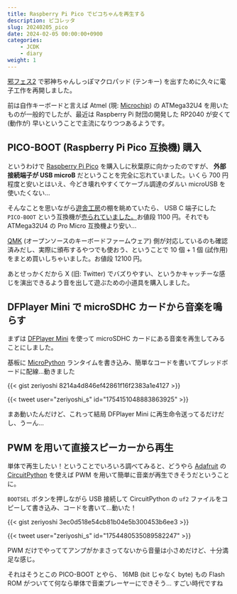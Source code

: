 ```yaml
---
title: Raspberry Pi Pico でピコちゃんを再生する
description: ピコレッタ
slug: 20240205_pico
date: 2024-02-05 00:00:00+0900
categories:
    - JCDK
    - diary
weight: 1
---
```


[邪フェス2](https://jashinchan.com/news/10179) で邪神ちゃんしっぽマクロパッド (テンキー) を出すために久々に電子工作を再開しました。

前は自作キーボードと言えば Atmel (現: [Microchip](https://www.microchip.co.jp/)) の ATMega32U4 を用いたものが一般的でしたが、最近は Raspberry Pi 財団の開発した RP2040 が安くて (動作が) 早いということで主流になりつつあるようです。

## PICO-BOOT (Raspberry Pi Pico 互換機) 購入

というわけで [Raspberry Pi Pico](https://www.raspberrypi.com/products/raspberry-pi-pico/) を購入しに秋葉原に向かったのですが、 **外部接続端子が USB microB** だということを完全に忘れていました。いくら 700 円程度と安いとはいえ、今どき壊れやすくてケーブル調達のダルい microUSB を使いたくない...

そんなことを思いながら[遊舎工房](https://yushakobo.jp/)の棚を眺めていたら、 USB C 端子にした `PICO-BOOT` という互換機が[売られていました。](https://shop.yushakobo.jp/products/7532)お値段 1100 円。それでも ATMega32U4 の Pro Micro 互換機より安い...

[QMK](https://qmk.fm/) (オープンソースのキーボードファームウェア) 側が対応しているのも確認済みだし、実際に頒布するやつでも使おう、ということで 10 個 + 1 個 (試作用) をまとめ買いしちゃいました。お値段 12100 円。

あとせっかくだから X (旧: Twitter) でバズりやすい、というかキャッチーな感じを演出できるよう音を出して遊ぶための小道具を購入しました。

## DFPlayer Mini で microSDHC カードから音楽を鳴らす

まずは [DFPlayer Mini](https://wiki.dfrobot.com/DFPlayer_Mini_SKU_DFR0299) を使って microSDHC カードにある音楽を再生してみることにしました。

基板に [MicroPython](https://micropython.org/) ランタイムを書き込み、簡単なコードを書いてブレッドボードに配線...動きました

{{< gist zeriyoshi 8214a4d846ef42861f16f2383a1e4127 >}}

{{< tweet user="zeriyoshi_s" id="1754151048883863925" >}}

まあ動いたんだけど、これって結局 DFPlayer Mini に再生命令送ってるだけだし、うーん...

## PWM を用いて直接スピーカーから再生

単体で再生したい！ということでいろいろ調べてみると、どうやら [Adafruit](https://www.adafruit.com/) の [CircuitPython](https://circuitpython.org/) を使えば PWM を用いて簡単に音楽が再生できそうだということに。

`BOOTSEL` ボタンを押しながら USB 接続して CircuitPython の `uf2` ファイルをコピーして書き込み、コードを書いて...動いた！

{{< gist zeriyoshi 3ec0d518e54cb81b04e5b300453b6ee3 >}}

{{< tweet user="zeriyoshi_s" id="1754480535089582247" >}}

PWM だけでやっててアンプがかまさってないから音量は小さめだけど、十分満足な感じ。

それはそうとこの PICO-BOOT とやら、 16MB (bit じゃなく byte) もの Flash ROM がついてて何なら単体で音楽プレーヤーにできそう... すごい時代ですね
